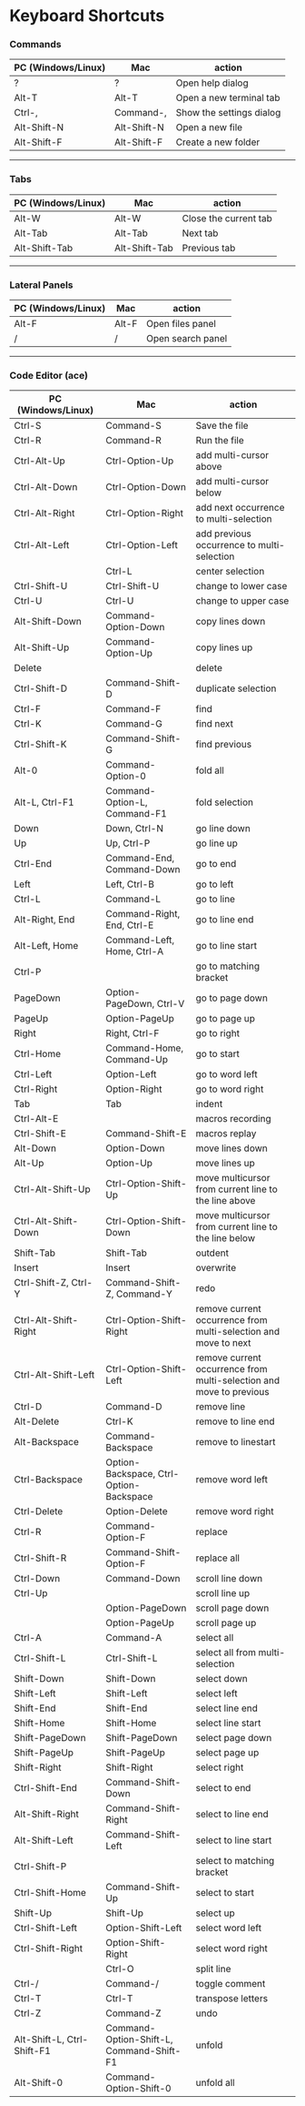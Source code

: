 # Keyboard Shortcuts

### Commands


| PC (Windows/Linux)             | Mac                            | action                         |
|-------------------------------|-------------------------------|-------------------------------|
| ? | ? | Open help dialog |
| Alt-T | Alt-T | Open a new terminal tab |
| Ctrl-, | Command-, | Show the settings dialog |
| Alt-Shift-N | Alt-Shift-N | Open a new file |
| Alt-Shift-F | Alt-Shift-F | Create a new folder |

---------------------------------------

### Tabs


| PC (Windows/Linux)             | Mac                            | action                         |
|-------------------------------|-------------------------------|-------------------------------|
| Alt-W | Alt-W | Close the current tab |
| Alt-Tab | Alt-Tab | Next tab |
| Alt-Shift-Tab | Alt-Shift-Tab | Previous tab |

---------------------------------------

### Lateral Panels


| PC (Windows/Linux)             | Mac                            | action                         |
|-------------------------------|-------------------------------|-------------------------------|
| Alt-F | Alt-F | Open files panel |
| / | / | Open search panel |
---------------------------------------

### Code Editor (ace)


| PC (Windows/Linux)             | Mac                            | action                         |
|-------------------------------|-------------------------------|-------------------------------|
| Ctrl-S | Command-S | Save the file |
| Ctrl-R | Command-R | Run the file |
| Ctrl-Alt-Up | Ctrl-Option-Up | add multi-cursor above |
| Ctrl-Alt-Down | Ctrl-Option-Down | add multi-cursor below |
| Ctrl-Alt-Right | Ctrl-Option-Right | add next occurrence to multi-selection |
| Ctrl-Alt-Left | Ctrl-Option-Left | add previous occurrence to multi-selection |
|  | Ctrl-L | center selection |
| Ctrl-Shift-U | Ctrl-Shift-U | change to lower case |
| Ctrl-U | Ctrl-U | change to upper case |
| Alt-Shift-Down | Command-Option-Down | copy lines down |
| Alt-Shift-Up | Command-Option-Up | copy lines up |
| Delete |  | delete |
| Ctrl-Shift-D | Command-Shift-D | duplicate selection |
| Ctrl-F | Command-F | find |
| Ctrl-K | Command-G | find next |
| Ctrl-Shift-K | Command-Shift-G | find previous |
| Alt-0 | Command-Option-0 | fold all |
| Alt-L, Ctrl-F1 | Command-Option-L, Command-F1 | fold selection |
| Down | Down, Ctrl-N | go line down |
| Up | Up, Ctrl-P | go line up |
| Ctrl-End | Command-End, Command-Down | go to end |
| Left | Left, Ctrl-B | go to left |
| Ctrl-L | Command-L | go to line |
| Alt-Right, End | Command-Right, End, Ctrl-E | go to line end |
| Alt-Left, Home | Command-Left, Home, Ctrl-A | go to line start |
| Ctrl-P |  | go to matching bracket |
| PageDown | Option-PageDown, Ctrl-V | go to page down |
| PageUp | Option-PageUp | go to page up |
| Right | Right, Ctrl-F | go to right |
| Ctrl-Home | Command-Home, Command-Up | go to start |
| Ctrl-Left | Option-Left | go to word left |
| Ctrl-Right | Option-Right | go to word right |
| Tab | Tab | indent |
| Ctrl-Alt-E |  | macros recording |
| Ctrl-Shift-E | Command-Shift-E | macros replay |
| Alt-Down | Option-Down | move lines down |
| Alt-Up | Option-Up | move lines up |
| Ctrl-Alt-Shift-Up | Ctrl-Option-Shift-Up | move multicursor from current line to the line above |
| Ctrl-Alt-Shift-Down | Ctrl-Option-Shift-Down | move multicursor from current line to the line below |
| Shift-Tab | Shift-Tab | outdent |
| Insert | Insert | overwrite |
| Ctrl-Shift-Z, Ctrl-Y | Command-Shift-Z, Command-Y | redo |
| Ctrl-Alt-Shift-Right | Ctrl-Option-Shift-Right | remove current occurrence from multi-selection and move to next |
| Ctrl-Alt-Shift-Left | Ctrl-Option-Shift-Left | remove current occurrence from multi-selection and move to previous |
| Ctrl-D | Command-D | remove line |
| Alt-Delete | Ctrl-K | remove to line end |
| Alt-Backspace | Command-Backspace | remove to linestart |
| Ctrl-Backspace | Option-Backspace, Ctrl-Option-Backspace | remove word left |
| Ctrl-Delete | Option-Delete | remove word right |
| Ctrl-R | Command-Option-F | replace |
| Ctrl-Shift-R | Command-Shift-Option-F | replace all |
| Ctrl-Down | Command-Down | scroll line down |
| Ctrl-Up |  | scroll line up |
|  | Option-PageDown | scroll page down |
|  | Option-PageUp | scroll page up |
| Ctrl-A | Command-A | select all |
| Ctrl-Shift-L | Ctrl-Shift-L | select all from multi-selection |
| Shift-Down | Shift-Down | select down |
| Shift-Left | Shift-Left | select left |
| Shift-End | Shift-End | select line end |
| Shift-Home | Shift-Home | select line start |
| Shift-PageDown | Shift-PageDown | select page down |
| Shift-PageUp | Shift-PageUp | select page up |
| Shift-Right | Shift-Right | select right |
| Ctrl-Shift-End | Command-Shift-Down | select to end |
| Alt-Shift-Right | Command-Shift-Right | select to line end |
| Alt-Shift-Left | Command-Shift-Left | select to line start |
| Ctrl-Shift-P |  | select to matching bracket |
| Ctrl-Shift-Home | Command-Shift-Up | select to start |
| Shift-Up | Shift-Up | select up |
| Ctrl-Shift-Left | Option-Shift-Left | select word left |
| Ctrl-Shift-Right | Option-Shift-Right | select word right |
|  | Ctrl-O | split line |
| Ctrl-/ | Command-/ | toggle comment |
| Ctrl-T | Ctrl-T | transpose letters |
| Ctrl-Z | Command-Z | undo |
| Alt-Shift-L, Ctrl-Shift-F1 | Command-Option-Shift-L, Command-Shift-F1 | unfold |
| Alt-Shift-0 | Command-Option-Shift-0 | unfold all |

